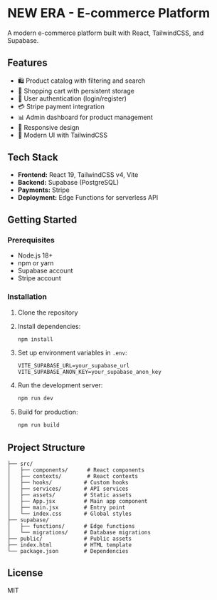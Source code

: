 # NEW ERA - E-commerce Platform

A modern e-commerce platform built with React, TailwindCSS, and Supabase.

## Features

- 🛍️ Product catalog with filtering and search
- 🛒 Shopping cart with persistent storage
- 👤 User authentication (login/register)
- 💳 Stripe payment integration
- 📊 Admin dashboard for product management
- 📱 Responsive design
- 🎨 Modern UI with TailwindCSS

## Tech Stack

- **Frontend:** React 19, TailwindCSS v4, Vite
- **Backend:** Supabase (PostgreSQL)
- **Payments:** Stripe
- **Deployment:** Edge Functions for serverless API

## Getting Started

### Prerequisites

- Node.js 18+
- npm or yarn
- Supabase account
- Stripe account

### Installation

1. Clone the repository
2. Install dependencies:
   ```bash
   npm install
   ```

3. Set up environment variables in `.env`:
   ```
   VITE_SUPABASE_URL=your_supabase_url
   VITE_SUPABASE_ANON_KEY=your_supabase_anon_key
   ```

4. Run the development server:
   ```bash
   npm run dev
   ```

5. Build for production:
   ```bash
   npm run build
   ```

## Project Structure

```
├── src/
│   ├── components/      # React components
│   ├── contexts/        # React contexts
│   ├── hooks/          # Custom hooks
│   ├── services/       # API services
│   ├── assets/         # Static assets
│   ├── App.jsx         # Main app component
│   ├── main.jsx        # Entry point
│   └── index.css       # Global styles
├── supabase/
│   ├── functions/      # Edge functions
│   └── migrations/     # Database migrations
├── public/             # Public assets
├── index.html          # HTML template
└── package.json        # Dependencies
```

## License

MIT
